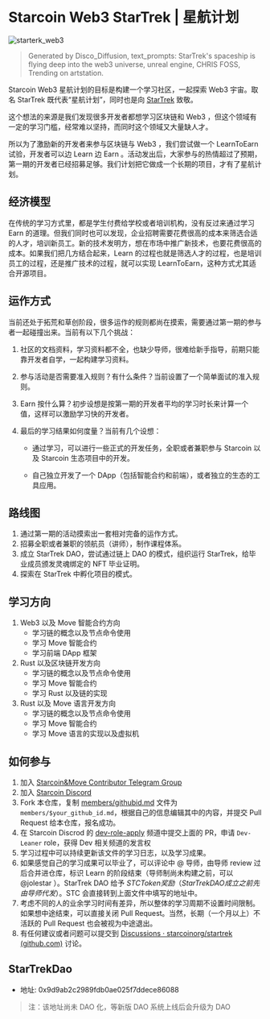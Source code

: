 # Starcoin Web3 StarTrek | 星航计划

![starterk_web3](https://raw.githubusercontent.com/starcoinorg/startrek/main/cover/starterk_web3.png)

>  Generated by Disco_Diffusion, text_prompts:  StarTrek's spaceship is flying deep into the web3 universe, unreal engine, CHRIS FOSS, Trending on artstation.

Starcoin Web3 星航计划的目标是构建一个学习社区，一起探索 Web3 宇宙。取名 StarTrek 既代表“星航计划”，同时也是向 [StarTrek](https://en.wikipedia.org/wiki/Star_Trek) 致敬。

这个想法的来源是我们发现很多开发者都想学习区块链和 Web3 ，但这个领域有一定的学习门槛，经常难以坚持，而同时这个领域又大量缺人才。

所以为了激励新的开发者来参与区块链与 Web3 ，我们尝试做一个 LearnToEarn 试验，开发者可以边 Learn 边 Earn 。活动发出后，大家参与的热情超过了预期，第一期的开发者已经招募足够。我们计划把它做成一个长期的项目，才有了星航计划。

## 经济模型

在传统的学习方式里，都是学生付费给学校或者培训机构，没有反过来通过学习 Earn 的道理。但我们同时也可以发现，企业招聘需要花费很高的成本来筛选合适的人才，培训新员工。新的技术发明方，想在市场中推广新技术，也要花费很高的成本。如果我们把几方结合起来，Learn 的过程也就是筛选人才的过程，也是培训员工的过程，还是推广技术的过程，就可以实现 LearnToEarn，这种方式尤其适合开源项目。

## 运作方式

当前还处于拓荒和草创阶段，很多运作的规则都尚在摸索，需要通过第一期的参与者一起碰撞出来。当前有以下几个挑战：

1. 社区的文档资料，学习资料都不全，也缺少导师，很难给新手指导，前期只能靠开发者自学，一起构建学习资料。

2. 参与活动是否需要准入规则？有什么条件？当前设置了一个简单面试的准入规则。

3. Earn 按什么算？初步设想是按第一期的开发者平均的学习时长来计算一个值，这样可以激励学习快的开发者。

4. 最后的学习结果如何度量？当前有几个设想：

   * 通过学习，可以进行一些正式的开发任务，全职或者兼职参与 Starcoin 以及 Starcoin 生态项目中的开发。

   * 自己独立开发了一个 DApp（包括智能合约和前端），或者独立的生态的工具应用。

## 路线图

1. 通过第一期的活动摸索出一套相对完备的运作方式。
2. 招募全职或者兼职的领航员（讲师），制作课程体系。
3. 成立 StarTrek DAO，尝试通过链上 DAO 的模式，组织运行 StarTrek，给毕业成员颁发灵魂绑定的 NFT 毕业证明。
4. 探索在 StarTrek 中孵化项目的模式。

## 学习方向

1. Web3 以及 Move 智能合约方向
   * 学习链的概念以及节点命令使用
   * 学习 Move 智能合约
   * 学习前端 DApp 框架
2. Rust 以及区块链开发方向
   * 学习链的概念以及节点命令使用
   * 学习 Move 智能合约
   * 学习 Rust 以及链的实现
3. Rust 以及 Move 语言开发方向
   * 学习链的概念以及节点命令使用
   * 学习 Move 智能合约
   * 学习 Move 语言的实现以及虚拟机

## 如何参与

1. 加入 [Starcoin&Move Contributor Telegram Group](https://t.me/starcoin_contributor) 
2. 加入 [Starcoin Discord](https://discord.gg/starcoin)
3. Fork 本仓库，复制 [members/githubid.md](./members/githubid.md) 文件为 `members/$your_github_id.md`，根据自己的信息编辑其中的内容，并提交 Pull Request 给本仓库，报名成功。
4. 在 Starcoin Discrod 的 [dev-role-apply](https://discord.com/channels/822159062475997194/980384341181993000) 频道中提交上面的 PR，申请 `Dev-Leaner` role，获得 Dev 相关频道的发言权
5. 学习过程中可以持续更新该文件的学习日志，以及学习成果。
6. 如果感觉自己的学习成果可以毕业了，可以评论中 @ 导师，由导师 review 过后合并进仓库，标识 Learn 的阶段结束（导师制尚未构建之前，可以 @jolestar ）。StarTrek DAO 给予 $STC Token 奖励（StarTrek DAO 成立之前先由导师代发）。$STC 会直接转到上面文件中填写的地址中。
7. 考虑不同的人的业余学习时间有差异，所以整体的学习周期不设置时间限制。如果想中途结束，可以直接关闭 Pull Request。当然，长期（一个月以上）不活跃的 Pull Request 也会被视为中途退出。
8. 有任何建议或者问题可以提交到 [Discussions · starcoinorg/startrek (github.com)](https://github.com/starcoinorg/startrek/discussions) 讨论。


## StarTrekDao 

* 地址: 0x9d9ab2c2989fdb0ae025f7ddece86088
> 注：该地址尚未 DAO 化，等新版 DAO 系统上线后会升级为 DAO
